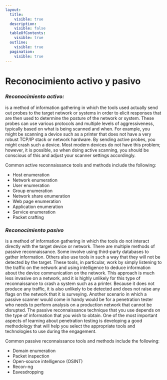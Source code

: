 ```yaml
---
layout:
  title:
    visible: true
  description:
    visible: false
  tableOfContents:
    visible: true
  outline:
    visible: true
  pagination:
    visible: true
---
```


# Reconocimiento activo y pasivo

### _**Reconocimiento activo:**_

&#x20;is a method of information gathering in which the tools used actually send out probes to the target network or systems in order to elicit responses that are then used to determine the posture of the network or system. These probes can use various protocols and multiple levels of aggressiveness, typically based on what is being scanned and when. For example, you might be scanning a device such as a printer that does not have a very robust TCP/IP stack or network hardware. By sending active probes, you might crash such a device. Most modern devices do not have this problem; however, it is possible, so when doing active scanning, you should be conscious of this and adjust your scanner settings accordingly.

Common active reconnaissance tools and methods include the following:

* Host enumeration
* Network enumeration
* User enumeration
* Group enumeration
* Network share enumeration
* Web page enumeration
* Application enumeration
* Service enumeration
* Packet crafting

### _**Reconocimiento pasivo**_

is a method of information gathering in which the tools do not interact directly with the target device or network. There are multiple methods of passive reconnaissance. Some involve using third-party databases to gather information. Others also use tools in such a way that they will not be detected by the target. These tools, in particular, work by simply listening to the traffic on the network and using intelligence to deduce information about the device communication on the network. This approach is much less invasive on a network, and it is highly unlikely for this type of reconnaissance to crash a system such as a printer. Because it does not produce any traffic, it is also unlikely to be detected and does not raise any flags on the network that it is surveying. Another scenario in which a passive scanner would come in handy would be for a penetration tester who needs to perform analysis on a production network that cannot be disrupted. The passive reconnaissance technique that you use depends on the type of information that you wish to obtain. One of the most important aspects of learning about penetration testing is developing a good methodology that will help you select the appropriate tools and technologies to use during the engagement.

Common passive reconnaissance tools and methods include the following:

* Domain enumeration
* Packet inspection
* Open-source intelligence (OSINT)
* Recon-ng
* Eavesdropping
